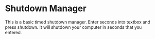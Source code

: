 # Shutdown Manager

This is a basic timed shutdown manager. Enter seconds into textbox and press shutdown. It will shutdown your computer in seconds that you entered.
